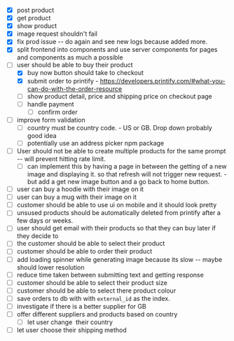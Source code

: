 - [x] post product
- [x] get product 
- [x] show product 
- [x] image request shouldn't fail 
- [x] fix prod issue -- do again and see new logs because added more. 
- [x] split frontend into components and use server components for pages and components as much a possible 
- [ ] user should be able to buy their product
    - [x] buy now button should take to checkout 
    - [x] submit order to printify - https://developers.printify.com/#what-you-can-do-with-the-order-resource
    - [ ] show product detail, price and shipping price on checkout page
    - [ ] handle payment 
        - [ ] confirm order
- [ ] improve form validation
    - [ ] country must be country code. - US or GB. Drop down probably good idea 
    - [ ] potentially use an address picker npm package
- [ ] User should not be able to create multiple products for the same prompt -- will prevent hitting rate limit.
    - [ ] can implement this by having a page in between the getting of a new image and displaying it. so that refresh will not trigger new request. - but add a get new image button and a go back to home button. 
- [ ] user can buy a hoodie with their image on it 
- [ ] user can buy a mug with their image on it
- [ ] customer should be able to use ui on mobile and it should look pretty
- [ ] unsused products should be automatically deleted from printify after a few days or weeks. 
- [ ] user should get email with their products so that they can buy later if they decide to
- [ ] the customer should be able to select their product
- [ ] customer should be able to order their product 
- [ ] add loading spinner while generating image because its slow -- maybe should lower resolution
- [ ] reduce time taken between submitting text and getting response
- [ ] customer should be able to select their product size
- [ ] customer should be able to select there product colour
- [ ] save orders to db with with `external_id` as the index. 
- [ ] investigate if there is a better supplier for GB
- [ ] offer different suppliers and products based on country
    - [ ] let user change  their country
- [ ] let user choose their shipping method